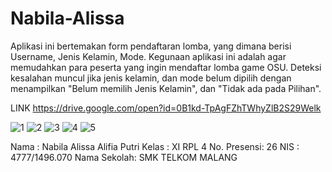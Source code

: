 # Nabila-Alissa

Aplikasi ini bertemakan form pendaftaran lomba, yang dimana berisi Username, Jenis Kelamin, Mode. Kegunaan aplikasi ini adalah agar memudahkan para peserta yang ingin mendaftar lomba game OSU. Deteksi kesalahan muncul jika jenis kelamin, dan mode belum dipilih dengan menampilkan "Belum memilih Jenis Kelamin", dan "Tidak ada pada Pilihan".

LINK https://drive.google.com/open?id=0B1kd-TpAgFZhTWhyZlB2S29Welk

![1](https://cloud.githubusercontent.com/assets/22170423/18507008/b31c6b2e-7a98-11e6-8a14-38c54dec9275.png)
![2](https://cloud.githubusercontent.com/assets/22170423/18507009/b3213654-7a98-11e6-8185-c5bc45a92a23.png)
![3](https://cloud.githubusercontent.com/assets/22170423/18507011/b3237f54-7a98-11e6-90c1-07958c52d271.png)
![4](https://cloud.githubusercontent.com/assets/22170423/18507010/b3225bb0-7a98-11e6-8f31-5c1c2654b26b.png)
![5](https://cloud.githubusercontent.com/assets/22170423/18507012/b379cee0-7a98-11e6-9bac-150aa22d67d1.png)

Nama        : Nabila Alissa Alifia Putri
Kelas       : XI RPL 4
No. Presensi: 26
NIS         : 4777/1496.070
Nama Sekolah: SMK TELKOM MALANG
